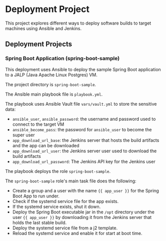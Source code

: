 # Deployment Project
This project explores different ways to deploy software builds to target machines using Ansible and Jenkins.

## Deployment Projects
### Spring Boot Application (spring-boot-sample)
This deployment uses Ansible to deploy the sample Spring Boot application to a JALP (Java Apache Linux Postgres) VM. 

The project directory is `spring-boot-sample`.

The Ansible main playbook file is `playbook.yml`. 

The playbook uses Ansible Vault file `vars/vault.yml` to store the sensitive data:
* `ansible_user`, `ansible_password`: the username and password used to connect to the target VM
* `ansible_become_pass`: the password for `ansible_user` to become the super user
* `app_download_url_base`: the Jenkins server that hosts the build artifacts and the app can be downloaded
* `app_download_url_user`: the Jenkins server user used to download the build artifacts
* `app_download_url_password`: The Jenkins API key for the Jenkins user

The playbook deploys the role `spring-boot-sample`.

The `spring-boot-sample` role's main task file does the following:
* Create a group and a user with the name `{{ app_user }}` for the Spring Boot App to run under. 
* Check if the systemd service file for the app exists.
* If the systemd service exists, shut it down.
* Deploy the Spring Boot executable jar in the `/opt` directory under the user `{{ app_user }}` by downloading
  it from the Jenkins server that holds the last stable build.
* Deploy the systemd service file from a j2 template.
* Reload the systemd service and enable it for start at boot time.
